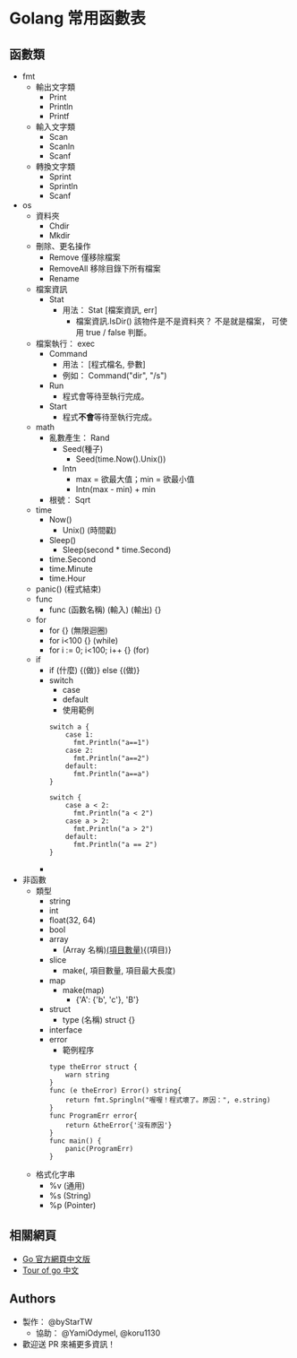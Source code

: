 # Golang 常用函數表
## 函數類
- fmt
  - 輸出文字類
    - Print
    - Println
    - Printf
  - 輸入文字類
    - Scan
    - Scanln
    - Scanf
  - 轉換文字類
    - Sprint
    - Sprintln
    - Scanf
- os
  - 資料夾
    - Chdir
    - Mkdir
  - 刪除、更名操作
    - Remove
      僅移除檔案
    - RemoveAll
      移除目錄下所有檔案
    - Rename
  - 檔案資訊
    - Stat
      - 用法： Stat [檔案資訊, err]
        - 檔案資訊.IsDir()
          該物件是不是資料夾？
          不是就是檔案，
          可使用 true / false 判斷。
  - 檔案執行： exec
    - Command
      - 用法： [程式檔名, 參數]
      - 例如： Command("dir", "/s")
    - Run
      - 程式會等待至執行完成。
    - Start
      - 程式**不會**等待至執行完成。
  - math
    - 亂數產生： Rand
      - Seed(種子)
        - Seed(time.Now().Unix())
      - Intn
        - max = 欲最大值；min = 欲最小值
        - Intn(max - min) + min
    - 根號： Sqrt
  - time
    - Now()
      - Unix() (時間戳)
    - Sleep()
      - Sleep(second * time.Second)
    - time.Second
    - time.Minute
    - time.Hour
  - panic() (程式結束)
  - func
    - func (函數名稱) (輸入) (輸出) {}
  - for
    - for {} (無限迴圈)
    - for i<100 {} (while)
    - for i := 0; i<100; i++ {} (for)
  - if
    - if (什麼) {(做)} else {(做)}
    - switch
      - case
      - default
      - 使用範例
      ```
      switch a {
          case 1:
            fmt.Println("a==1")
          case 2:
            fmt.Println("a==2")
          default:
            fmt.Println("a==a")
      }
      ```
      ```
      switch {
          case a < 2:
            fmt.Println("a < 2")
          case a > 2:
            fmt.Println("a > 2")
          default:
            fmt.Println("a == 2")
      }
      ```
    - 
- 非函數
  - 類型
    - string
    - int
    - float(32, 64)
    - bool
    - array
      - (Array 名稱)[(項目數量)](類型){(項目)}
    - slice
      - make([](類型), 項目數量, 項目最大長度)
    - map
      - make(map[](類型))
        - {'A': {'b', 'c'}, 'B'}
    - struct
      - type (名稱) struct {}
    - interface
    - error
      - 範例程序
      ```
      type theError struct {
          warn string
      }
      func (e theError) Error() string{
          return fmt.Springln("喔喔！程式壞了。原因：", e.string)
      }
      func ProgramErr error{
          return &theError{'沒有原因'}
      }
      func main() {
          panic(ProgramErr)
      }
      ```
  - 格式化字串
    - %v (通用)
    - %s (String)
    - %p (Pointer)

## 相關網頁
  - [Go 官方網頁中文版](http://go-zh.org)
  - [Tour of go 中文](http://tour.go-zh.org)

## Authors
- 製作： @byStarTW
  - 協助： @YamiOdymel, @koru1130
- 歡迎送 PR 來補更多資訊！